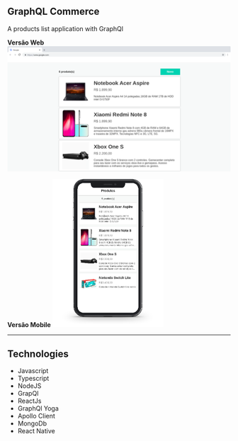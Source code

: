 ## GraphQL Commerce ##

A products list application with GraphQl

**Versão Web**
<img src="./_images/web.png">

**Versão Mobile**
<img src="./_images/mobile.png" width="250">

<hr />

## Technologies

- Javascript
- Typescript
- NodeJS
- GrapQl
- ReactJs
- GraphQl Yoga
- Apollo Client
- MongoDb
- React Native